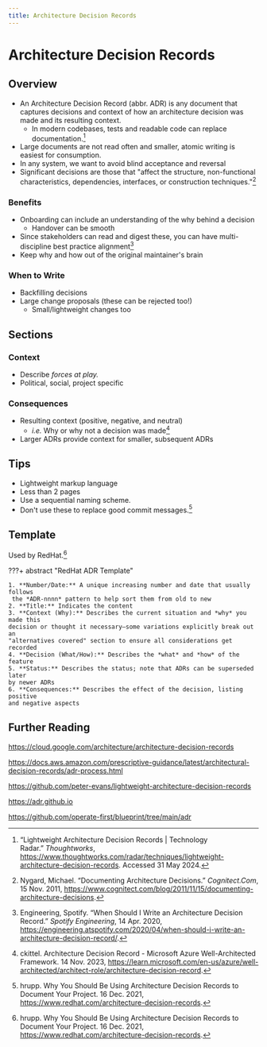 ```yaml
---
title: Architecture Decision Records
---
```


# Architecture Decision Records

## Overview

- An Architecture Decision Record (abbr. ADR) is any document that captures
decisions and context of how an architecture decision was made and its resulting
context.
    - In modern codebases, tests and readable code can replace documentation.[^4]
- Large documents are not read often and smaller, atomic writing is easiest for
consumption.
- In any system, we want to avoid blind acceptance and reversal
- Significant decisions are those that "affect the structure, non-functional
characteristics, dependencies, interfaces, or construction techniques."[^1]

### Benefits

- Onboarding can include an understanding of the why behind a decision
    - Handover can be smooth
- Since stakeholders can read and digest these, you can have multi-discipline
best practice alignment[^2]
- Keep why and how out of the original maintainer's brain

### When to Write

- Backfilling decisions
- Large change proposals (these can be rejected too!)
  - Small/lightweight changes too

## Sections

### Context

- Describe *forces at play.*
- Political, social, project specific

### Consequences

- Resulting context (positive, negative, and neutral)
  - *i.e.* Why or why not a decision was made[^5]
- Larger ADRs provide context for smaller, subsequent ADRs

## Tips

- Lightweight markup language
- Less than 2 pages
- Use a sequential naming scheme.
- Don't use these to replace good commit messages.[^3]

## Template

Used by RedHat.[^3]

???+ abstract "RedHat ADR Template"

    1. **Number/Date:** A unique increasing number and date that usually follows
     the *ADR-nnnn* pattern to help sort them from old to new
    2. **Title:** Indicates the content
    3. **Context (Why):** Describes the current situation and *why* you made this
    decision or thought it necessary—some variations explicitly break out an
    "alternatives covered" section to ensure all considerations get recorded
    4. **Decision (What/How):** Describes the *what* and *how* of the feature
    5. **Status:** Describes the status; note that ADRs can be superseded later
    by newer ADRs
    6. **Consequences:** Describes the effect of the decision, listing positive
    and negative aspects

## Further Reading

<https://cloud.google.com/architecture/architecture-decision-records>

<https://docs.aws.amazon.com/prescriptive-guidance/latest/architectural-decision-records/adr-process.html>

<https://github.com/peter-evans/lightweight-architecture-decision-records>

<https://adr.github.io>

<https://github.com/operate-first/blueprint/tree/main/adr>

[^1]: Nygard, Michael. “Documenting Architecture Decisions.” *Cognitect.Com*, 15 Nov. 2011, <https://www.cognitect.com/blog/2011/11/15/documenting-architecture-decisions>.
[^2]: Engineering, Spotify. “When Should I Write an Architecture Decision Record.” *Spotify Engineering*, 14 Apr. 2020, <https://engineering.atspotify.com/2020/04/when-should-i-write-an-architecture-decision-record/>.
[^3]: hrupp. Why You Should Be Using Architecture Decision Records to Document Your Project. 16 Dec. 2021, <https://www.redhat.com/architecture-decision-records>.
[^4]: “Lightweight Architecture Decision Records | Technology Radar.” *Thoughtworks*, <https://www.thoughtworks.com/radar/techniques/lightweight-architecture-decision-records>. Accessed 31 May 2024.
[^5]: ckittel. Architecture Decision Record - Microsoft Azure Well-Architected Framework. 14 Nov. 2023, <https://learn.microsoft.com/en-us/azure/well-architected/architect-role/architecture-decision-record>.
